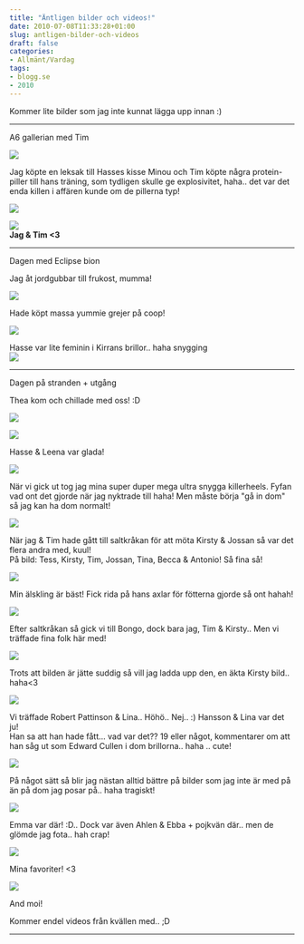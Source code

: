 ```yaml
---
title: "Äntligen bilder och videos!"
date: 2010-07-08T11:33:28+01:00
slug: antligen-bilder-och-videos
draft: false
categories:
- Allmänt/Vardag
tags:
- blogg.se
- 2010
---
```

Kommer lite bilder som jag inte kunnat lägga upp innan :)  
  

* * *

A6 gallerian med Tim

![](/assets/images/blogg.se/dsc06077_97267879.jpg)  
  
Jag köpte en leksak till Hasses kisse Minou och Tim köpte några protein-piller till hans träning, som tydligen skulle ge explosivitet, haha.. det var det enda killen i affären kunde om de pillerna typ!  
  
![](/assets/images/blogg.se/dsc06079_97267940.jpg)

  
![](https://cdn1.cdnme.se/cdn/9-1/701517/images/2010/dsc06080_97268069.jpg)  
**Jag & Tim <3**  
  
  

* * *

Dagen med Eclipse bion  
  
Jag åt jordgubbar till frukost, mumma!  
  
![](/assets/images/blogg.se/dsc06087_97268150.jpg)  
  
Hade köpt massa yummie grejer på coop!  
  
![](/assets/images/blogg.se/dsc06089_97268249.jpg)

Hasse var lite feminin i Kirrans brillor.. haha snygging  
![](/assets/images/blogg.se/dsc06091_97268381.jpg)  
  

* * *

Dagen på stranden + utgång  
  
Thea kom och chillade med oss! :D  
  
![](/assets/images/blogg.se/dsc06094_97268558.jpg)  
  
  
![](https://cdn2.cdnme.se/cdn/9-1/701517/images/2010/dsc06096_97268720.jpg)  
  
Hasse & Leena var glada!  
  
  
![](/assets/images/blogg.se/dsc06099_97268826.jpg)  
  
När vi gick ut tog jag mina super duper mega ultra snygga killerheels. Fyfan vad ont det gjorde när jag nyktrade till haha! Men måste börja "gå in dom" så jag kan ha dom normalt!  
  
  
![](/assets/images/blogg.se/dsc06108_97268944.jpg)  
  
När jag & Tim hade gått till saltkråkan för att möta Kirsty & Jossan så var det flera andra med, kuul!  
På bild: Tess, Kirsty, Tim, Jossan, Tina, Becca & Antonio! Så fina så!  
  
![](/assets/images/blogg.se/dsc06111_97269123.jpg)  
  
Min älskling är bäst! Fick rida på hans axlar för fötterna gjorde så ont hahah!  
  
  
![](/assets/images/blogg.se/dsc06113_97269321.jpg)  
  
Efter saltkråkan så gick vi till Bongo, dock bara jag, Tim & Kirsty.. Men vi träffade fina folk här med!  
  
  
![](/assets/images/blogg.se/dsc06117_97269421.jpg)

Trots att bilden är jätte suddig så vill jag ladda upp den, en äkta Kirsty bild.. haha<3  
  
  
![](/assets/images/blogg.se/dsc06123_97269526.jpg)

Vi träffade Robert Pattinson & Lina.. Höhö.. Nej.. :) Hansson & Lina var det ju!  
Han sa att han hade fått... vad var det?? 19 eller något, kommentarer om att han såg ut som Edward Cullen i dom brillorna.. haha .. cute!  
  
![](/assets/images/blogg.se/dsc06124_97269662.jpg)

På något sätt så blir jag nästan alltid bättre på bilder som jag inte är med på än på dom jag posar på.. haha tragiskt!  
  
  
![](/assets/images/blogg.se/dsc06126_97269759.jpg)  
  
Emma var där! :D.. Dock var även Ahlen & Ebba + pojkvän där.. men de glömde jag fota.. hah crap!  
  
  
![](/assets/images/blogg.se/dsc06133_97269838.jpg)

Mina favoriter! <3

![](https://cdn1.cdnme.se/cdn/9-1/701517/images/2010/dsc06134_97269917.jpg)

And moi!  
  
Kommer endel videos från kvällen med.. ;D  

* * *